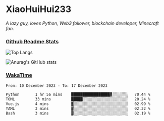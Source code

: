 # XiaoHuiHui233

*A lazy guy, loves Python, Web3 follower, blockchain developer, Minecraft fan.*

### [Github Readme Stats](https://github.com/anuraghazra/github-readme-stats)

![Top Langs](https://github-readme-stats.vercel.app/api/top-langs/?username=XiaoHuiHui233&layout=compact&theme=github_dark)

![Anurag's GitHub stats](https://github-readme-stats.vercel.app/api?username=XiaoHuiHui233&show_icons=true&theme=github_dark)

### [WakaTime](https://wakatime.com)

<!--START_SECTION:waka-->

```txt
From: 10 December 2023 - To: 17 December 2023

Python       1 hr 56 mins    █████████████████▓░░░░░░░   70.44 %
TOML         33 mins         █████░░░░░░░░░░░░░░░░░░░░   20.24 %
Vue.js       4 mins          ▓░░░░░░░░░░░░░░░░░░░░░░░░   02.99 %
YAML         3 mins          ▓░░░░░░░░░░░░░░░░░░░░░░░░   02.32 %
Bash         3 mins          ▓░░░░░░░░░░░░░░░░░░░░░░░░   02.19 %
```

<!--END_SECTION:waka-->
